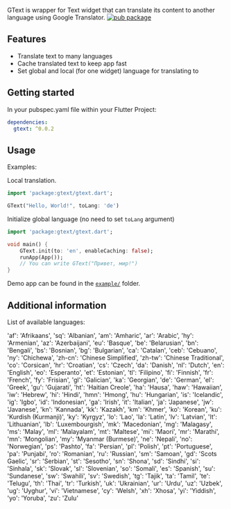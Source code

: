 <!-- 
This README describes the package. If you publish this package to pub.dev,
this README's contents appear on the landing page for your package.

For information about how to write a good package README, see the guide for
[writing package pages](https://dart.dev/guides/libraries/writing-package-pages). 

For general information about developing packages, see the Dart guide for
[creating packages](https://dart.dev/guides/libraries/create-library-packages)
and the Flutter guide for
[developing packages and plugins](https://flutter.dev/developing-packages). 
-->

GText is wrapper for Text widget that can translate its content to another language using Google Translator.
[![pub package](https://firebasestorage.googleapis.com/v0/b/strainer-bb96f.appspot.com/o/tOHz2p5IYEt-CgM8Fd1d2CGNvDMDFu7MW42QT_OzYpDuOJ8J.png?alt=media&token=6d35977e-d069-4d12-91dd-2fe2c6737814)](https://pub.dartlang.org/packages/gtext)

## Features

* Translate text to many languages
* Cache translated text to keep app fast
* Set global and local (for one widget) language for translating to 

## Getting started

In your pubspec.yaml file within your Flutter Project:

```yaml
dependencies:
  gtext: ^0.0.2
```

## Usage

Examples:

Local translation.
```dart
import 'package:gtext/gtext.dart';

GText("Hello, World!", toLang: 'de')
```


Initialize global language (no need to set ``toLang`` argument)
```dart
import 'package:gtext/gtext.dart';

void main() {
    GText.init(to: 'en', enableCaching: false);
    runApp(App());
    // You can write GText("Привет, мир!")  
}
```

Demo app can be found in the [`example/`](https://github.com/senpaiburado/gtext/tree/main/example) folder.

## Additional information

List of available languages:

'af': 'Afrikaans',
'sq': 'Albanian',
'am': 'Amharic',
'ar': 'Arabic',
'hy': 'Armenian',
'az': 'Azerbaijani',
'eu': 'Basque',
'be': 'Belarusian',
'bn': 'Bengali',
'bs': 'Bosnian',
'bg': 'Bulgarian',
'ca': 'Catalan',
'ceb': 'Cebuano',
'ny': 'Chichewa',
'zh-cn': 'Chinese Simplified',
'zh-tw': 'Chinese Traditional',
'co': 'Corsican',
'hr': 'Croatian',
'cs': 'Czech',
'da': 'Danish',
'nl': 'Dutch',
'en': 'English',
'eo': 'Esperanto',
'et': 'Estonian',
'tl': 'Filipino',
'fi': 'Finnish',
'fr': 'French',
'fy': 'Frisian',
'gl': 'Galician',
'ka': 'Georgian',
'de': 'German',
'el': 'Greek',
'gu': 'Gujarati',
'ht': 'Haitian Creole',
'ha': 'Hausa',
'haw': 'Hawaiian',
'iw': 'Hebrew',
'hi': 'Hindi',
'hmn': 'Hmong',
'hu': 'Hungarian',
'is': 'Icelandic',
'ig': 'Igbo',
'id': 'Indonesian',
'ga': 'Irish',
'it': 'Italian',
'ja': 'Japanese',
'jw': 'Javanese',
'kn': 'Kannada',
'kk': 'Kazakh',
'km': 'Khmer',
'ko': 'Korean',
'ku': 'Kurdish (Kurmanji)',
'ky': 'Kyrgyz',
'lo': 'Lao',
'la': 'Latin',
'lv': 'Latvian',
'lt': 'Lithuanian',
'lb': 'Luxembourgish',
'mk': 'Macedonian',
'mg': 'Malagasy',
'ms': 'Malay',
'ml': 'Malayalam',
'mt': 'Maltese',
'mi': 'Maori',
'mr': 'Marathi',
'mn': 'Mongolian',
'my': 'Myanmar (Burmese)',
'ne': 'Nepali',
'no': 'Norwegian',
'ps': 'Pashto',
'fa': 'Persian',
'pl': 'Polish',
'pt': 'Portuguese',
'pa': 'Punjabi',
'ro': 'Romanian',
'ru': 'Russian',
'sm': 'Samoan',
'gd': 'Scots Gaelic',
'sr': 'Serbian',
'st': 'Sesotho',
'sn': 'Shona',
'sd': 'Sindhi',
'si': 'Sinhala',
'sk': 'Slovak',
'sl': 'Slovenian',
'so': 'Somali',
'es': 'Spanish',
'su': 'Sundanese',
'sw': 'Swahili',
'sv': 'Swedish',
'tg': 'Tajik',
'ta': 'Tamil',
'te': 'Telugu',
'th': 'Thai',
'tr': 'Turkish',
'uk': 'Ukrainian',
'ur': 'Urdu',
'uz': 'Uzbek',
'ug': 'Uyghur',
'vi': 'Vietnamese',
'cy': 'Welsh',
'xh': 'Xhosa',
'yi': 'Yiddish',
'yo': 'Yoruba',
'zu': 'Zulu'
